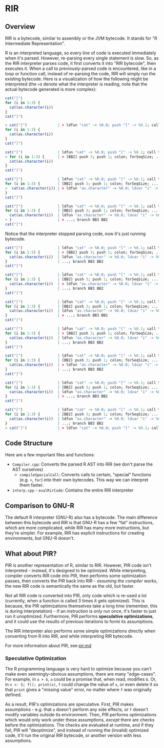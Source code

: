 # RIR

## Overview

RIR is a bytecode, similar to assembly or the JVM bytecode. It stands for "R Intermediate Representation".

R is an interpreted language, so every line of code is executed immediately when it's parsed. However, re-parsing every single statement is slow. So, as the RIR interpreter parses code, it first converts it into "RIR bytecode", then executes it. When a call to previously-parsed code is encountered, like in a loop or function call, instead of re-parsing the code, RIR will simply run the existing bytecode. Here is a visualization of how the following might be interpreted (the `>`s denote what the interpreter is reading, note that the actual bytecode generated is more complex):

```r
cat("[")
for (i in 1:3) {
  cat(as.character(i))
}
cat("]")
```

```r
> cat("[")              | > ldfun "cat" -> %0.0; push "[" -> %0.1; call %0.0(%0.1) -> %0.2
for (i in 1:3) {
  cat(as.character(i))
}
cat("]")
```

```r
cat("[")                | ldfun "cat" -> %0.0; push "[" -> %0.1; call %0.0(%0.1) -> %0.2
> for (i in 1:3) {      | > [BB2] push 3; push 1; colon; forSeqSize; ...
  cat(as.character(i))
}
cat("]")
```

```r
cat("[")                | ldfun "cat" -> %0.0; push "[" -> %0.1; call %0.0(%0.1) -> %0.2
for (i in 1:3) {        | [BB2] push 3; push 1; colon; forSeqSize; ...
>  cat(as.character(i)) | > ldfun "as.character" -> %0.0; ldvar "i" -> %0.1; call %0.0(%0.1) -> %0.2; ldfun "cat" -> %0.0; call %0.0(%0.2) -> %0.3
}
cat("]")
```

```r
cat("[")                | ldfun "cat" -> %0.0; push "[" -> %0.1; call %0.0(%0.1) -> %0.2
for (i in 1:3) {        | [BB2] push 3; push 1; colon; forSeqSize; ...
  cat(as.character(i))  | ldfun "as.character" -> %0.0; ldvar "i" -> %0.1; call %0.0(%0.1) -> %0.2; ldfun "cat" -> %0.0; call %0.0(%0.2) -> %0.3
> }                     | > ...; branch BB3 BB2
cat("]")
```

Notice that the interpreter stopped parsing code, now it's just running bytecode.

```r
cat("[")                | ldfun "cat" -> %0.0; push "[" -> %0.1; call %0.0(%0.1) -> %0.2
for (i in 1:3) {        | > [BB2] push 3; push 1; colon; forSeqSize; ...
  cat(as.character(i))  | ldfun "as.character" -> %0.0; ldvar "i" -> %0.1; call %0.0(%0.1) -> %0.2; ldfun "cat" -> %0.0; call %0.0(%0.2) -> %0.3
}                       | ...; branch BB3 BB2
cat("]")
```

```r
cat("[")                | ldfun "cat" -> %0.0; push "[" -> %0.1; call %0.0(%0.1) -> %0.2
for (i in 1:3) {        | [BB2] push 3; push 1; colon; forSeqSize; ...
  cat(as.character(i))  | > ldfun "as.character" -> %0.0; ldvar "i" -> %0.1; call %0.0(%0.1) -> %0.2; ldfun "cat" -> %0.0; call %0.0(%0.2) -> %0.3
}                       | ...; branch BB3 BB2
cat("]")
```

```r
cat("[")                | ldfun "cat" -> %0.0; push "[" -> %0.1; call %0.0(%0.1) -> %0.2
for (i in 1:3) {        | [BB2] push 3; push 1; colon; forSeqSize; ...
  cat(as.character(i))  | ldfun "as.character" -> %0.0; ldvar "i" -> %0.1; call %0.0(%0.1) -> %0.2; ldfun "cat" -> %0.0; call %0.0(%0.2) -> %0.3
}                       | > ...; branch BB3 BB2
cat("]")
```

```r
cat("[")                | ldfun "cat" -> %0.0; push "[" -> %0.1; call %0.0(%0.1) -> %0.2
for (i in 1:3) {        | > [BB2] push 3; push 1; colon; forSeqSize; ...
  cat(as.character(i))  | ldfun "as.character" -> %0.0; ldvar "i" -> %0.1; call %0.0(%0.1) -> %0.2; ldfun "cat" -> %0.0; call %0.0(%0.2) -> %0.3
}                       | ...; branch BB3 BB2
cat("]")
```

```r
cat("[")                | ldfun "cat" -> %0.0; push "[" -> %0.1; call %0.0(%0.1) -> %0.2
for (i in 1:3) {        | [BB2] push 3; push 1; colon; forSeqSize; ...
  cat(as.character(i))  | > ldfun "as.character" -> %0.0; ldvar "i" -> %0.1; call %0.0(%0.1) -> %0.2; ldfun "cat" -> %0.0; call %0.0(%0.2) -> %0.3
}                       | ...; branch BB3 BB2
cat("]")
```

```r
cat("[")                | ldfun "cat" -> %0.0; push "[" -> %0.1; call %0.0(%0.1) -> %0.2
for (i in 1:3) {        | [BB2] push 3; push 1; colon; forSeqSize; ...
  cat(as.character(i))  | ldfun "as.character" -> %0.0; ldvar "i" -> %0.1; call %0.0(%0.1) -> %0.2; ldfun "cat" -> %0.0; call %0.0(%0.2) -> %0.3
}                       | > ...; branch BB3 BB2
cat("]")
```

```r
cat("[")                | ldfun "cat" -> %0.0; push "[" -> %0.1; call %0.0(%0.1) -> %0.2
for (i in 1:3) {        | [BB2] push 3; push 1; colon; forSeqSize; ...
  cat(as.character(i))  | ldfun "as.character" -> %0.0; ldvar "i" -> %0.1; call %0.0(%0.1) -> %0.2; ldfun "cat" -> %0.0; call %0.0(%0.2) -> %0.3
}                       | ...; branch BB3 BB2
> cat("]")              | > ldfun "cat" -> %0.0; push "[" -> %0.1; call %0.0(%0.1) -> %0.2
```

## Code Structure

Here are a few important files and functions:

- `Compiler.cpp`: Converts the parsed R AST into RIR (we don't parse the AST ourselves)
  - `compileSpecialCall`: Converts calls to certain, "special" functions (e.g. `+`, `for`) into their own bytecodes. This way we can interpret them faster.
- `interp.cpp` - `evalRirCode`: Contains the entire RIR interpreter

## Comparison to GNU-R

The default R interpreter (GNU-R) also has a bytecode. The main difference between this bytecode and RIR is that GNU-R has a few "fat" instructions, which are more complicated, while RIR has many more instructions, but they're simpler. For example, RIR has explicit instructions for creating environments, but GNU-R doesn't.

## What about PIR?

PIR is another representation of R, similar to RIR. However, PIR code isn't interpreted - instead, it's designed to be optimized. While interpreting, compiler converts RIR code into PIR, then performs some optimization passes, then converts the PIR back into RIR - *assuming the compiler works*, the new RIR code is semantically the same as the old, but faster.

Not all RIR code is converted into PIR, only code which is re-used a lot (currently, when a function is called 3 times it gets optimized). This is because, the PIR optimizations themselves take a long time (remember, this is during interpretation) - if an instruction is only run once, it's faster to just run it unoptimized. Furthermore, PIR performs **speculative optimizations**, and it could use the results of previous iterations to formi its assumptions.

The RIR interpreter also performs some simple optimizations directly when converting from R into RIR, and while interpreting RIR bytecode.

For more information about PIR, see [pir.md](../pir.md)

### Speculative Optimization

The R programming language is very hard to optimize because you can't make even seemingly-obvious assumptions, there are many "edge-cases". For example, in `a + b`, `a` could be a promise that, when read, modifies `b`. Or, in `x <- 5; f(); print(x)`, `f` could change the value of `x`, or even delete it so that `print` gives a "missing value" error, no matter where `f` was originally defined.

As a result, PIR's optimizations are speculative. First, PIR makes assumptions - e.g. that `a` doesn't perform any side effects, or `f` doesn't modify variables outside its environment. Then, PIR performs optimizations which would only work under these assumptions, *except* there are checks before the optimizations. The checks are evaluated at runtime, and if they fail, PIR will "deoptimize", and instead of running the (invalid) optimized code, it'll run the original RIR bytecode, or another version with less assumptions.
